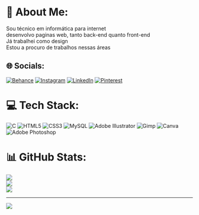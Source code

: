 
# 💫 About Me:
Sou técnico em informática para internet<br>desenvolvo paginas web, tanto back-end quanto front-end<br>Já trabalhei como design<br>Estou a procuro de trabalhos nessas áreas


## 🌐 Socials:
[![Behance](https://img.shields.io/badge/Behance-1769ff?logo=behance&logoColor=white)](https://www.behance.net/mateusfreitas38) [![Instagram](https://img.shields.io/badge/Instagram-%23E4405F.svg?logo=Instagram&logoColor=white)](https://instagram.com/mateus__freitas11) [![LinkedIn](https://img.shields.io/badge/LinkedIn-%230077B5.svg?logo=linkedin&logoColor=white)](https://www.linkedin.com/in/mateus-freitas11?trk=contact-info) [![Pinterest](https://img.shields.io/badge/Pinterest-%23E60023.svg?logo=Pinterest&logoColor=white)](https://pinterest.com/mateusvicentedefreitas17) 

# 💻 Tech Stack:
![C](https://img.shields.io/badge/c-%2300599C.svg?style=plastic&logo=c&logoColor=white) ![HTML5](https://img.shields.io/badge/html5-%23E34F26.svg?style=plastic&logo=html5&logoColor=white) ![CSS3](https://img.shields.io/badge/css3-%231572B6.svg?style=plastic&logo=css3&logoColor=white)  ![MySQL](https://img.shields.io/badge/mysql-%2300000f.svg?style=plastic&logo=mysql&logoColor=white) ![Adobe Illustrator](https://img.shields.io/badge/adobe%20illustrator-%23FF9A00.svg?style=plastic&logo=adobe%20illustrator&logoColor=white) ![Gimp](https://img.shields.io/badge/Gimp-657D8B?style=plastic&logo=gimp&logoColor=FFFFFF) ![Canva](https://img.shields.io/badge/Canva-%2300C4CC.svg?style=plastic&logo=Canva&logoColor=white) ![Adobe Photoshop](https://img.shields.io/badge/adobe%20photoshop-%2331A8FF.svg?style=plastic&logo=adobe%20photoshop&logoColor=white)
# 📊 GitHub Stats:
![](https://github-readme-stats.vercel.app/api?username=Mini-freitas&theme=midnight-purple&hide_border=false&include_all_commits=false&count_private=false)<br/>
![](https://github-readme-streak-stats.herokuapp.com/?user=Mini-freitas&theme=midnight-purple&hide_border=false)<br/>
![](https://github-readme-stats.vercel.app/api/top-langs/?username=Mini-freitas&theme=midnight-purple&hide_border=false&include_all_commits=false&count_private=false&layout=compact)

---
[![](https://visitcount.itsvg.in/api?id=Mini-freitas&icon=5&color=0)](https://visitcount.itsvg.in)

<!-- Proudly created with GPRM ( https://gprm.itsvg.in ) -->
